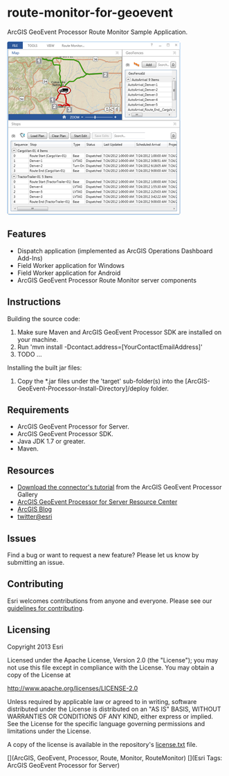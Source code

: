 # route-monitor-for-geoevent

ArcGIS GeoEvent Processor Route Monitor Sample Application.

![App](route-monitor-for-geoevent.png?raw=true)

## Features
* Dispatch application (implemented as ArcGIS Operations Dashboard Add-Ins)
* Field Worker application for Windows
* Field Worker application for Android
* ArcGIS GeoEvent Processor Route Monitor server components

## Instructions

Building the source code:

1. Make sure Maven and ArcGIS GeoEvent Processor SDK are installed on your machine.
2. Run 'mvn install -Dcontact.address=[YourContactEmailAddress]'
3. TODO ...

Installing the built jar files:

1. Copy the *.jar files under the 'target' sub-folder(s) into the [ArcGIS-GeoEvent-Processor-Install-Directory]/deploy folder.

## Requirements

* ArcGIS GeoEvent Processor for Server.
* ArcGIS GeoEvent Processor SDK.
* Java JDK 1.7 or greater.
* Maven.

## Resources

* [Download the connector's tutorial](http://www.arcgis.com/home/item.html?id=???) from the ArcGIS GeoEvent Processor Gallery
* [ArcGIS GeoEvent Processor for Server Resource Center](http://pro.arcgis.com/share/geoevent-processor/)
* [ArcGIS Blog](http://blogs.esri.com/esri/arcgis/)
* [twitter@esri](http://twitter.com/esri)

## Issues

Find a bug or want to request a new feature?  Please let us know by submitting an issue.

## Contributing

Esri welcomes contributions from anyone and everyone. Please see our [guidelines for contributing](https://github.com/esri/contributing).

## Licensing
Copyright 2013 Esri

Licensed under the Apache License, Version 2.0 (the "License");
you may not use this file except in compliance with the License.
You may obtain a copy of the License at

   http://www.apache.org/licenses/LICENSE-2.0

Unless required by applicable law or agreed to in writing, software
distributed under the License is distributed on an "AS IS" BASIS,
WITHOUT WARRANTIES OR CONDITIONS OF ANY KIND, either express or implied.
See the License for the specific language governing permissions and
limitations under the License.

A copy of the license is available in the repository's [license.txt](license.txt?raw=true) file.

[](ArcGIS, GeoEvent, Processor, Route, Monitor, RouteMonitor)
[](Esri Tags: ArcGIS GeoEvent Processor for Server)

